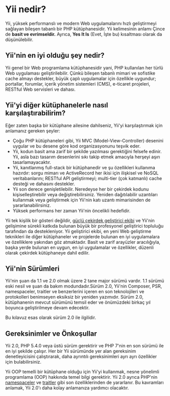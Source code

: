 Yii nedir?
===========

Yii, yüksek performanslı ve modern Web uygulamalarını hızlı geliştirmeyi sağlayan bileşen tabanlı bir PHP kütüphanesidir. Yii kelimesinin anlamı Çince de **basit ve evrimseldir.** Ayrıca, **Yes It Is** (Evet, İşte bu) kısaltması olarak da düşünülebilir.

Yii'nin en iyi olduğu şey nedir?
---------------------

Yii genel bir Web programlama kütüphanesidir yani, PHP kullanılan her türlü Web uygulaması geliştirilebilir. Çünkü bileşen tabanlı mimari ve sofistike cache almayı destekler, büyük çaplı uygulamalar için özellikle uygundur; portallar, forumlar, içerik yönetim sistemleri (CMS), e-ticaret projeleri, RESTful Web servisleri ve dahası.

Yii'yi diğer kütüphanelerle nasıl karşılaştırabilirim?
-------------------------------------------

Eğer zaten başka bir kütüphane ailesine dahilseniz, Yii'yi karşılaştırmak için anlamanız gereken şeyler:

- Çoğu PHP kütüphaneleri gibi, Yii  MVC (Model-View-Controller) desenini uygular ve bu desene göre kod organizasyonunu teşvik eder.
- Yii, kodun basit ama zarif bir şekilde yazılması gerektiğini felsefe edinir. Yii, asla bazı tasarım desenlerini sıkı takip etmek amacıyla herşeyi aşırı tasarlamayacaktır.
- Yii, kanıtlanmış full-stack bir kütüphanedir ve şu özellikleri kullanıma hazırdır: sorgu mimarı ve ActiveRecord her ikisi için ilişkisel ve NoSQL veritabanlarını; RESTful API geliştirmeyi; multi-tier (çok katmanlı) cache desteği ve dahasını destekler.
- Yii son derece genişletilebilir. Neredeyse her bir çekirdek kodunu kişiselleştirebilir veya değiştirebilirsiniz. Yeniden dağıtılabilir uzantıları kullanmak veya geliştirmek için Yii'nin katı uzantı mimarisinden de yararlanabilirsiniz.
- Yüksek performans her zaman Yii'nin öncelikli hedefidir.

Yii tek kişilik bir gösteri değildir, [güçlü çekirdek geliştirici ekibi](https://www.yiiframework.com/team/) ve Yii'nin gelişimine sürekli katkıda bulunan büyük bir profesyonel geliştirici topluluğu tarafından da destekleniyor. Yii geliştirici ekibi, en yeni Web geliştirme teknikleri ile diğer kütüphaneler ve projelerde bulunan en iyi uygulamalara ve özelliklere yakından göz atmaktadır. Basit ve zarif arayüzler aracılığıyla, başka yerde bulunan en uygun, en iyi uygulamalar ve özellikler, düzenli olarak çekirdek kütüphaneye dahil edilir.


Yii'nin Sürümleri
------------

Yii'nin şuan da 1.1 ve 2.0 olmak üzere 2 tane major sürümü vardır. 1.1 sürümü eski nesil ve şuan da bakım modundadır.Sürüm 2.0, Yii'nin Composer, PSR, namespaceler, traitler ve benzerlerini içeren en son teknolojileri ve protokolleri benimseyen eksiksiz bir yeniden yazımıdır. Sürüm 2.0, kütüphanenin mevcut sürümünü temsil eder ve önümüzdeki birkaç yıl boyunca geliştirilmeye devam edecektir.

Bu kılavuz esas olarak sürüm 2.0 ile ilgilidir.

Gereksinimler ve Önkoşullar
------------------------------

Yii 2.0, PHP 5.4.0 veya üstü sürüm gerektirir ve PHP 7'nin en son sürümü ile en iyi şekilde çalışır. Her bir Yii sürümünde yer alan gereksinim denetleyicisini çalıştırarak, daha ayrıntılı gereksinimleri ayrı ayrı özellikler için bulabilirsiniz.

Yii OOP temelli bir kütüphane olduğu için Yii'yi kullanmak, nesne yönelimli programlama (OOP) hakkında temel bilgi gerektirir. Yii 2.0 ayrıca PHP'nin [namespaceler](https://secure.php.net/manual/en/language.namespaces.php) ve [traitler](https://secure.php.net/manual/en/language.oop5.traits.php) gibi son özelliklerinden de yararlanır. Bu kavramları anlamak, Yii 2.0'ı daha kolay anlamanıza yardımcı olacaktır.
